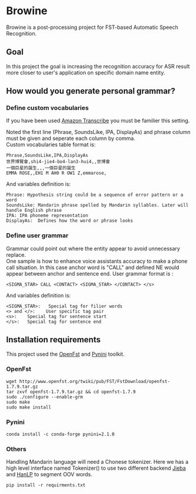 # Browine
Browine is a post-processing project for FST-based Automatic Speech Recognition.

## Goal
In this project the goal is increasing the recognition accuracy for ASR result more closer to user's application on specific domain name entity.  

## How would you generate personal grammar?
### Define custom vocabularies
If you have been used [Amazon Transcribe](https://docs.aws.amazon.com/transcribe/latest/dg/how-vocabulary.html) you must be familier this setting.  

Noted the first line (Phrase, SoundsLike, IPA, DisplayAs) and phrase column must be given and seperate each column by comma.  
Custom vocabularies table format is:
```
Phrase,SoundsLike,IPA,DisplayAs
世界博覽會,shi4-jie4-bo4-lan3-hui4,,世博會
一個巨星的誕生,,,一個巨星的誕生
EMMA ROSE,,EH1 M AH0 R OW1 Z,emmarose,
```

And variables definition is:
```
Phrase: Hypothesis string could be a sequence of error pattern or a word
SoundsLike: Mandarin phrase spelled by Mandarin syllables. Later will handle English phrase
IPA: IPA phoneme representation
DisplayAs:  Defines how the word or phrase looks
```

### Define user grammar
Grammar could point out where the entity appear to avoid unnecessary replace.  
One sample is how to enhance voice assistants accuracy to make a phone call situation. In this case anchor word is "CALL" and defined NE would appear between anchor and sentence end.
User grammar format is :
```
<SIGMA_STAR> CALL <CONTACT> <SIGMA_STAR> </CONTACT> </s>
```

And variables definition is:
```
<SIGMA_STAR>:   Special tag for filier words
<> and </>:    User specific tag pair
<s>:    Special tag for sentence start
</s>:   Special tag for sentence end
```

## Installation requirements
This project used the [OpenFst](http://www.openfst.org/twiki/bin/view/FST/WebHome) and [Pynini](http://www.openfst.org/twiki/bin/view/GRM/Pynini) toolkit.

### OpenFst
```
wget http://www.openfst.org/twiki/pub/FST/FstDownload/openfst-1.7.9.tar.gz
tar zxvf openfst-1.7.9.tar.gz && cd openfst-1.7.9
sudo ./configure --enable-grm
sudo make
sudo make install
```

### Pynini
```
conda install -c conda-forge pynini=2.1.0
```

### Others
Handling Mandarin language will need a Chonese tokenizer. Here we has a high level interface named Tokenizer() to use two different backend [Jieba](https://github.com/fxsjy/jieba) and [HanLP](https://github.com/hankcs/HanLP) to segment OOV words.  
```
pip install -r requirments.txt
```